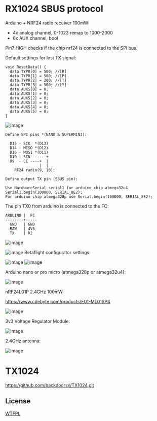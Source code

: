 # RX1024 SBUS protocol

Arduino + NRF24 radio receiver 100mW:
  - 4x analog channel, 0-1023 remap to 1000-2000
  - 6x AUX channel, bool

Pin7 HIGH checks if the chip nrf24 is connected to the SPI bus.

Default settings for lost TX signal:
```
void ResetData() {
  data.TYPR[0] = 500; //[R]
  data.TYPR[1] = 500; //[P]
  data.TYPR[2] = 200; //[T]
  data.TYPR[3] = 500; //[Y]
  data.AUXS[0] = 0;
  data.AUXS[1] = 0;
  data.AUXS[2] = 0;
  data.AUXS[3] = 0;
  data.AUXS[4] = 0;
  data.AUXS[5] = 0;
}
```
![image](https://github.com/backdoorsx/RX1024-SBUS/assets/18431164/8d7e8c1f-b7fc-4eab-b5c8-3a3daf33f1d2)


```
Define SPI pins *(NANO & SUPERMINI):

  D15 - SCK  *(D13)
  D14 - MISO *(D12)
  D16 - MOSI *(D11)
  D10 - SCN ------+
  D9  - CE ----+  |
               |  |
    RF24 radio(9, 10);
```
```
Define output TX pin (SBUS pin):

Use HardwareSerial serial1 for arduino chip atmega32u4 Serial1.begin(100000, SERIAL_8E2);
For arduino chip atmega328p use Serial.begin(100000, SERIAL_8E2);
```
The pin TX0 from arduino is connected to the FC:
```
ARDUINO |  FC
--------+-----
  GND   | GND
  RAW   | 4V5
  TX    | R2
```
![image](https://github.com/backdoorsx/RX1024-SBUS/assets/18431164/79298bdb-e585-43c4-a280-e1579a6908ce)

![image](https://github.com/backdoorsx/RX1024-SBUS/assets/18431164/96c67c5c-45e3-4506-a620-ffb7eae4c5d6)
Betaflight configurator settings:

![image](https://github.com/backdoorsx/RX1024-SBUS/assets/18431164/8dc629f9-bb50-4c45-9a4b-5bf495dafa99)
![image](https://github.com/backdoorsx/RX1024-SBUS/assets/18431164/a94724c6-ffb4-482f-bb63-3245607efc16)


  

Arduino nano or pro micro (atmega328p or atmega32u4):

![image](https://github.com/backdoorsx/RX1024-SBUS/assets/18431164/c6f3156e-7ed8-4e9e-85e4-c01701db6c79)


nRF24L01P 2.4GHz 100mW:

https://www.cdebyte.com/products/E01-ML01SP4

![image](https://github.com/backdoorsx/RX1024-SBUS/assets/18431164/52df6256-06ef-4a35-a71e-62a2324a68cb)


3v3 Voltage Regulator Module:

![image](https://github.com/backdoorsx/RX1024-SBUS/assets/18431164/8b07d441-e9ae-42fb-baad-e9ccca79800e)


2.4GHz antenna:

![image](https://github.com/backdoorsx/RX1024-SBUS/assets/18431164/fe0aacec-f490-471d-9637-917829c43c26)


# TX1024
https://github.com/backdoorsx/TX1024.git

## License

[WTFPL](http://www.wtfpl.net/)
